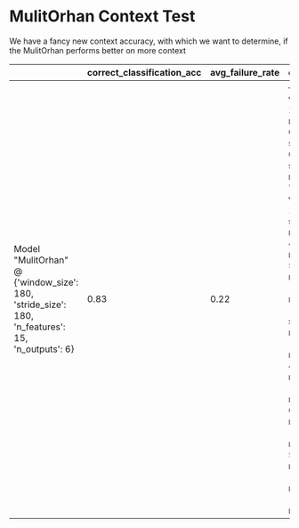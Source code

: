 # MulitOrhan Context Test
We have a fancy new context accuracy, with which we want to determine, if the MulitOrhan performs better on more context



|   | correct_classification_acc | avg_failure_rate | context_accuracy |
|-------------- | -------------- | -------------- | -------------- | 
| Model "MulitOrhan" @ {'window_size': 180, 'stride_size': 180, 'n_features': 15, 'n_outputs': 6} | 0.83 | 0.22 | {'9 - 10w - walking, running': 1.0, '9 - 10w - running, running': 0.7, '3 - 4w - squats, running': 0.0, '0 - 1w - standing, running': 1.0, '322 - 323w - walking, running': 1.0, '12 - 13w - stairs_up, running': 0.0, '3 - 4w - standing, running': 1.0, '4 - 5w - stairs_up, running': 0.0, '19 - 20w - walking, running': 1.0, '11 - 12w - stairs_down, running': 0.75, '6 - 7w - standing, running': 1.0, '3 - 4w - stairs_up, running': 0.0, '57 - 58w - walking, running': 1.0, '5 - 6w - standing, running': 1.0, '64 - 65w - walking, running': 1.0, '4 - 5w - squats, running': 0.0, '16 - 17w - walking, running': 0.94, '2 - 3w - stairs_up, running': 0.0} | 

